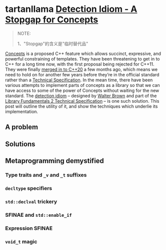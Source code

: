 # tartanllama [Detection Idiom - A Stopgap for Concepts](https://blog.tartanllama.xyz/detection-idiom/)

> NOTE: 
>
> 1、"Stopgap"的含义是"临时替代品"

[Concepts](http://www.open-std.org/jtc1/sc22/wg21/docs/papers/2017/n4641.pdf) is a proposed C++ feature which allows succinct, expressive, and powerful constraining of templates. They have been threatening to get in to C++ for a long time now, with the first proposal being rejected for C++11. They were finally [merged in to C++20](https://herbsutter.com/2017/07/15/trip-report-summer-iso-c-standards-meeting-toronto/) a few months ago, which means we need to hold on for another few years before they’re in the official standard rather than a [Technical Specification](https://stackoverflow.com/questions/21342077/what-is-c-technical-specification). In the mean time, there have been various attempts to implement parts of concepts as a library so that we can have access to some of the power of Concepts without waiting for the new standard. The [detection idiom](http://en.cppreference.com/w/cpp/experimental/is_detected) – designed by [Walter Brown](http://open-std.org/JTC1/SC22/WG21/docs/papers/2015/n4502.pdf) and part of the [Library Fundamentals 2 Technical Specification](http://www.open-std.org/jtc1/sc22/wg21/docs/papers/2016/n4617.pdf) – is one such solution. This post will outline the utility of it, and show the techniques which underlie its implementation.

## A problem



## Solutions



## Metaprogramming demystified

### Type traits and `_v` and `_t` suffixes



### `decltype` specifiers



### `std::declval` trickery



### SFINAE and `std::enable_if`



### Expression SFINAE



### `void_t` magic